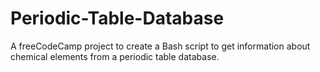 # Periodic-Table-Database
A freeCodeCamp project to create a Bash script to get information about chemical elements from a periodic table database.
